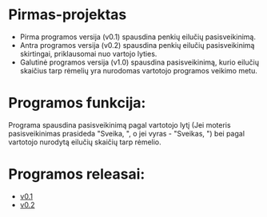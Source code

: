 # Pirmas-projektas
* Pirma programos versija (v0.1) spausdina penkių eilučių pasisveikinimą.
* Antra programos versija (v0.2) spausdina penkių eilučių pasisveikinimą skirtingai, priklausomai nuo vartojo lyties.
* Galutinė programos versija (v1.0) spausdina pasisveikinimą, kurio eilučių skaičius tarp rėmelių yra nurodomas vartotojo programos veikimo metu.
# Programos funkcija:
Programa spausdina pasisveikinimą pagal vartotojo lytį (Jei moteris pasisveikinimas prasideda "Sveika, ", o jei vyras - "Sveikas, ") bei pagal vartotojo nurodytą eilučių skaičių tarp rėmelio.
# Programos releasai:
* [v0.1](https://github.com/TomasKasperavicius/Pirmas-projektas/tree/v0.1)
* [v0.2](https://github.com/TomasKasperavicius/Pirmas-projektas/tree/v0.2)
